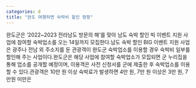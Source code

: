 ```yaml
---
categories: d
title: "완도 여행하면 숙박비 할인 팡팡"
---
```

완도군은 ‘2022~2023 전라남도 방문의 해’를 맞아 남도 숙박 할인 빅 이벤트 지원 사업에 참여할 숙박업소를 오는 14일까지 모집한다.남도 숙박 할인 BIG 이벤트 지원 사업은 광주나 전남 외 주소지를 둔 관광객이 완도군 숙박업소를 이용할 경우 숙박비 일부를 할인해 주는 사업이다.완도군은 해당 사업에 참여할 숙박업소가 모집되면 군 누리집을 통해 업소를 공개할 예정이며, 이용객은 사전 신청서를 군에 제출한 후 숙박업소를 이용할 수 있다.관광객은 10만 원 이상 숙박료가 발생하면 4만 원, 7만 원 이상은 3만 원, 7만원 미만은